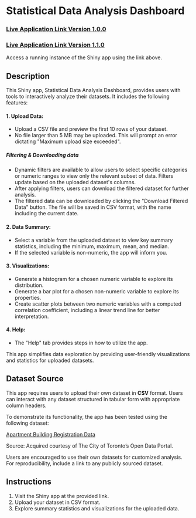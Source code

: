 # Statistical Data Analysis Dashboard
### [Live Application Link Version 1.0.0](https://ajung02.shinyapps.io/assignment-b3/)
### [Live Application Link Version 1.1.0](https://ajung02.shinyapps.io/assignment-b4/)
Access a running instance of the Shiny app using the link above.

## Description
This Shiny app, Statistical Data Analysis Dashboard, provides users with tools to interactively analyze their datasets. It includes the following features:

#### 1. Upload Data: 
- Upload a CSV file and preview the first 10 rows of your dataset.
- No file larger than 5 MB may be uploaded. This will prompt an error dictating "Maximum upload size exceeded".

##### Filtering & Downloading data
- Dynamic filters are available to allow users to select specific categories or numeric ranges to view only the relevant subset of data. Filters update based on the uploaded dataset's columns.
- After applying filters, users can download the filtered dataset for further analysis.
- The filtered data can be downloaded by clicking the "Download Filtered Data" button. The file will be saved in CSV format, with the name including the current date.

#### 2. Data Summary:
- Select a variable from the uploaded dataset to view key summary statistics, including the minimum, maximum, mean, and median.
- If the selected variable is non-numeric, the app will inform you.

#### 3. Visualizations:
- Generate a histogram for a chosen numeric variable to explore its distribution.
- Generate a bar plot for a chosen non-numeric variable to explore its properties.
- Create scatter plots between two numeric variables with a computed correlation coefficient, including a linear trend line for better interpretation.

#### 4. Help:
- The "Help" tab provides steps in how to utilize the app.

This app simplifies data exploration by providing user-friendly visualizations and statistics for uploaded datasets.

## Dataset Source
This app requires users to upload their own dataset in **CSV** format. Users can interact with any dataset structured in tabular form with appropriate column headers.

To demonstrate its functionality, the app has been tested using the following dataset:

[Apartment Building Registration Data](https://open.toronto.ca/dataset/apartment-building-registration/)

Source: Acquired courtesy of The City of Toronto’s Open Data Portal.

Users are encouraged to use their own datasets for customized analysis. For reproducibility, include a link to any publicly sourced dataset.

## Instructions
1. Visit the Shiny app at the provided link.
2. Upload your dataset in CSV format.
3. Explore summary statistics and visualizations for the uploaded data.
